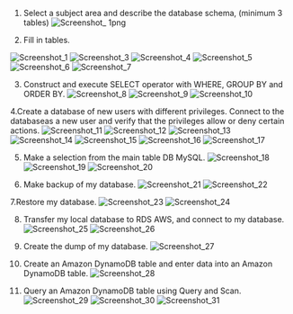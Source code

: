 1. Select a subject area and describe the database schema, (minimum 3 tables)
![Screenshot_ 1png](https://user-images.githubusercontent.com/93934367/148282019-664c9659-a814-4f5c-bb29-50bd9c41be70.png)

2. Fill in tables.

![Screenshot_1](https://user-images.githubusercontent.com/93934367/148282312-898e54b1-9723-4052-8a19-d128c3f20412.png)
![Screenshot_3](https://user-images.githubusercontent.com/93934367/148282331-dd3a0bfd-ee9b-44d0-8cd1-6e3bc52d7f76.png)
![Screenshot_4](https://user-images.githubusercontent.com/93934367/148282335-076b86e2-a44f-43ac-b2f9-5a2023bc7c7a.png)
![Screenshot_5](https://user-images.githubusercontent.com/93934367/148282349-0f2a0074-af08-4ce6-8223-e975b94dc983.png)
![Screenshot_6](https://user-images.githubusercontent.com/93934367/148282381-59c5fcd2-3222-483d-88c2-42273f0a7da0.png)
![Screenshot_7](https://user-images.githubusercontent.com/93934367/148282394-633f9639-96e9-40f8-9def-ea19ca2d89cc.png)

3. Construct and execute SELECT operator with WHERE, GROUP BY and ORDER BY.
![Screenshot_8](https://user-images.githubusercontent.com/93934367/148282739-2032311d-7ffc-4786-8467-5d878b78a256.png)
![Screenshot_9](https://user-images.githubusercontent.com/93934367/148282741-150921b3-c513-44eb-a91c-1506e47c408e.png)
![Screenshot_10](https://user-images.githubusercontent.com/93934367/148282753-6d2d04d6-9f35-4f0b-a5aa-23a42a46971c.png)

4.Create a database of new users with different privileges. Connect to the databaseas a new user and verify that the privileges allow or deny certain actions.
![Screenshot_11](https://user-images.githubusercontent.com/93934367/148282984-34afbfa7-804a-43de-950f-6ce2e7f900bd.png)
![Screenshot_12](https://user-images.githubusercontent.com/93934367/148282992-31e15457-74e0-4f56-bb6c-8cc4febd02f9.png)
![Screenshot_13](https://user-images.githubusercontent.com/93934367/148283009-855490a7-f4be-428e-a580-5ad30343c144.png)
![Screenshot_14](https://user-images.githubusercontent.com/93934367/148283024-37fcd570-d5e4-412a-99d8-8f41be9be92c.png)
![Screenshot_15](https://user-images.githubusercontent.com/93934367/148283040-d6eef786-c741-486f-a2b1-95c4852e002c.png)
![Screenshot_16](https://user-images.githubusercontent.com/93934367/148283074-e283b190-aaf9-48fe-9b94-f37c97c9a4c3.png)
![Screenshot_17](https://user-images.githubusercontent.com/93934367/148283079-72025246-1767-4551-9341-0c61b66c0728.png)

5. Make a selection from the main table DB MySQL.
![Screenshot_18](https://user-images.githubusercontent.com/93934367/148283239-7ba927c6-f4e3-4b3d-80ee-22223ccb6b04.png)
![Screenshot_19](https://user-images.githubusercontent.com/93934367/148283242-526fab33-ed6d-4465-82ee-e53b2700cd9c.png)
![Screenshot_20](https://user-images.githubusercontent.com/93934367/148283247-074752ee-9211-4d32-bbe7-0aeda648f6fd.png)

6. Make backup of my database.
![Screenshot_21](https://user-images.githubusercontent.com/93934367/148283374-0d8f1a6c-9c6d-4b14-8d86-5af1f400c4bf.png)
![Screenshot_22](https://user-images.githubusercontent.com/93934367/148283572-a1ee3596-5c31-4d2d-ab59-a0a098484971.png)

7.Restore my database.
![Screenshot_23](https://user-images.githubusercontent.com/93934367/148283656-4ac8473a-4f24-4c36-8a12-c7c1cae86a70.png)
![Screenshot_24](https://user-images.githubusercontent.com/93934367/148283663-f6ab61ce-638f-4b51-98f2-3e7ef81befd5.png)

8. Transfer my local database to RDS AWS, and connect to my database.
![Screenshot_25](https://user-images.githubusercontent.com/93934367/148283827-5c96efcb-ca2a-43a5-884e-b4c96f77a13c.png)
![Screenshot_26](https://user-images.githubusercontent.com/93934367/148283833-ae4191bf-5bfb-4198-959f-dee79d513f6f.png)

9. Create the dump of my database.
![Screenshot_27](https://user-images.githubusercontent.com/93934367/148284033-1dd33004-8115-4b8b-a295-30378f020717.png)

10. Create an Amazon DynamoDB table and enter data into an Amazon DynamoDB table.
![Screenshot_28](https://user-images.githubusercontent.com/93934367/148284085-628e08e7-ab82-44af-90b5-05fd96ac225b.png)

11. Query an Amazon DynamoDB table using Query and Scan.
![Screenshot_29](https://user-images.githubusercontent.com/93934367/148284268-809bb9d8-f23b-4a76-b730-869bb25dc6eb.png)
![Screenshot_30](https://user-images.githubusercontent.com/93934367/148284275-0de51eff-95bb-425e-b51c-9c371f544d02.png)
![Screenshot_31](https://user-images.githubusercontent.com/93934367/148284283-a016f244-7fbb-4ec5-bc9b-ed2695e032e2.png)








